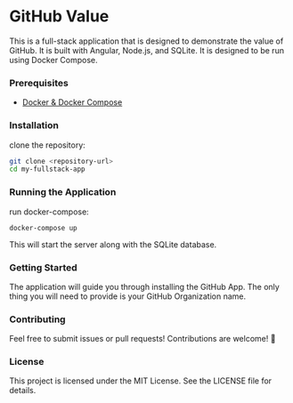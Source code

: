 # GitHub Value

This is a full-stack application that is designed to demonstrate the value of GitHub. It is built with Angular, Node.js, and SQLite. It is designed to be run using Docker Compose.

### Prerequisites

- [Docker & Docker Compose](https://docs.docker.com/compose/install/)

### Installation

clone the repository:
```sh
git clone <repository-url>
cd my-fullstack-app
```

### Running the Application

run docker-compose:
```
docker-compose up
```

This will start the server along with the SQLite database.

### Getting Started

The application will guide you through installing the GitHub App. The only thing you will need to provide is your GitHub Organization name.

### Contributing

Feel free to submit issues or pull requests! Contributions are welcome! 🤗

### License

This project is licensed under the MIT License. See the LICENSE file for details.
